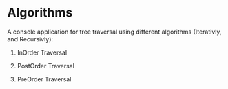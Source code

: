 Algorithms
==========

A console application for tree traversal using different algorithms (Iterativly, and Recursivly):

1) InOrder Traversal

2) PostOrder Traversal

3) PreOrder Traversal
